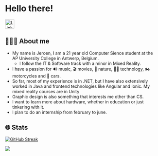 # Hello there!



<a href="https://www.linkedin.com/in/jeroen-roelant/" align="center" style="">
	<img style="width: 30px;" src="https://cdn-icons-png.flaticon.com/512/1384/1384072.png" alt="Linkedin Icon">
</a> 


## 👨🏻‍🎓 About me

 - My name is Jeroen, I am a 21 year old Computer Sience student at the AP University College in Antwerp, Belgium.
	 - I follow the IT & Software track with a minor in Mixed Reality.
 - I have a passion for 🔊 music, 🎬 movies, 🌄 nature, 👩‍💻 technology, 🏍 motorcycles and 🚙 cars.
 - So far, most of my experience is in .NET, but I have also extensively worked in Java and frontend technologies like Angular and Ionic. My mixed reality courses are in Unity
 - Graphic design is also something that interests me other than CS.
 - I want to learn more about hardware, whether in education or just tinkering with it.
 - I plan to do an internship from february to june.

## 🌐 Stats

[![GitHub Streak](http://github-readme-streak-stats.herokuapp.com?user=Jeroen-Roelant&theme=dark&background=000000)](https://git.io/streak-stats)

![](https://komarev.com/ghpvc/?username=Jeroen-Roelant&color=blueviolet)
